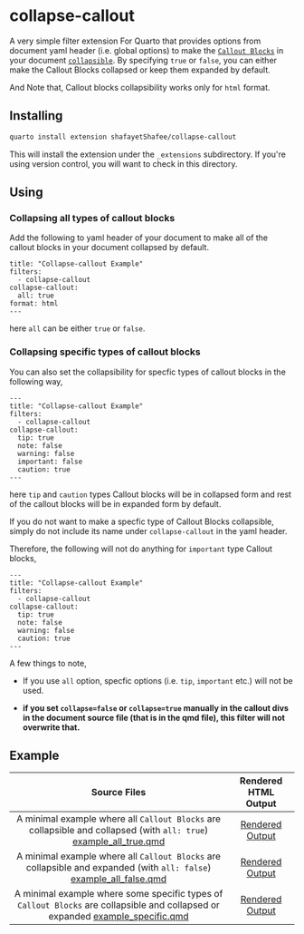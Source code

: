 # collapse-callout

A very simple filter extension For Quarto that provides options from document yaml header (i.e. global options) to make the [`Callout Blocks`](https://quarto.org/docs/authoring/callouts.html) in your document [`collapsible`](https://quarto.org/docs/authoring/callouts.html#collapse). By specifying `true` or `false`, you can either make the Callout Blocks collapsed or keep them expanded by default.

And Note that, Callout blocks collapsibility works only for `html` format.

## Installing

``` bash
quarto install extension shafayetShafee/collapse-callout
```

This will install the extension under the `_extensions` subdirectory. If you're using version control, you will want to check in this directory.

## Using

### Collapsing all types of callout blocks

Add the following to yaml header of your document to make all of the callout blocks in your document collapsed by default.

    title: "Collapse-callout Example"
    filters:
      - collapse-callout
    collapse-callout:
      all: true
    format: html
    ---

here `all` can be either `true` or `false`.

### Collapsing specific types of callout blocks

You can also set the collapsibility for specfic types of callout blocks in the following way,

    ---
    title: "Collapse-callout Example"
    filters:
      - collapse-callout
    collapse-callout:
      tip: true
      note: false
      warning: false
      important: false
      caution: true
    ---

here `tip` and `caution` types Callout blocks will be in collapsed form and rest of the callout blocks will be in expanded form by default.

If you do not want to make a specfic type of Callout Blocks collapsible, simply do not include its name under `collapse-callout` in the yaml header.

Therefore, the following will not do anything for `important` type Callout blocks,

    ---
    title: "Collapse-callout Example"
    filters:
      - collapse-callout
    collapse-callout:
      tip: true
      note: false
      warning: false
      caution: true
    ---

A few things to note,

-   If you use `all` option, specfic options (i.e. `tip`, `important` etc.) will not be used.

-   **if you set `collapse=false` or `collapse=true` manually in the callout divs in the document source file (that is in the qmd file), this filter will not overwrite that.**

## Example

| **Source Files** | **Rendered HTML Output** |
|:---:|:---:|
| A minimal example where all `Callout Blocks` are collapsible and collapsed  (with `all: true`) [example_all_true.qmd](example_all_true.qmd) | [Rendered Output](https://shafayetshafee.github.io/collapse-callout/example_all_true.html) |
| A minimal example where all `Callout Blocks` are collapsible and expanded  (with `all: false`) [example_all_false.qmd](example_all_false.qmd) | [Rendered Output](https://shafayetshafee.github.io/collapse-callout/example_all_false.html) |
| A minimal example where some specific types of `Callout Blocks` are collapsible and  collapsed or expanded [example_specific.qmd](example_specific.qmd) | [Rendered Output](https://shafayetshafee.github.io/collapse-callout/example_specific.html) |